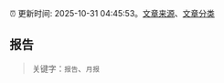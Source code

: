 :alarm_clock: 更新时间: 2025-10-31 04:45:53。[文章来源](/README.md)、[文章分类](/TAGS.md)

## 报告


> 关键字：`报告`、`月报`



